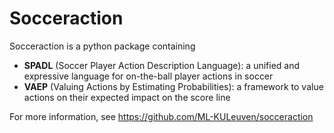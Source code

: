 # Socceraction
Socceraction is a python package containing
- **SPADL** (Soccer Player Action Description Language): a unified and expressive language for on-the-ball player actions in soccer
- **VAEP** (Valuing Actions by Estimating Probabilities): a framework to value actions on their expected impact on the score line

For more information, see https://github.com/ML-KULeuven/socceraction